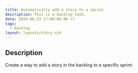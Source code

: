 ```yaml
---
title: Automatically add a story to a sprint
description: This is a backlog task.
date: 2020-08-23 17:00:00.00 +7
tags:
  - backlog
layout: layouts/story.njk
---
```

## Description

Create a way to add a story in the backlog to a specific sprint. 


